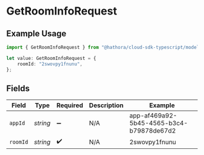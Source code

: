 # GetRoomInfoRequest

## Example Usage

```typescript
import { GetRoomInfoRequest } from "@hathora/cloud-sdk-typescript/models/operations";

let value: GetRoomInfoRequest = {
    roomId: "2swovpy1fnunu",
};
```

## Fields

| Field                                    | Type                                     | Required                                 | Description                              | Example                                  |
| ---------------------------------------- | ---------------------------------------- | ---------------------------------------- | ---------------------------------------- | ---------------------------------------- |
| `appId`                                  | *string*                                 | :heavy_minus_sign:                       | N/A                                      | app-af469a92-5b45-4565-b3c4-b79878de67d2 |
| `roomId`                                 | *string*                                 | :heavy_check_mark:                       | N/A                                      | 2swovpy1fnunu                            |